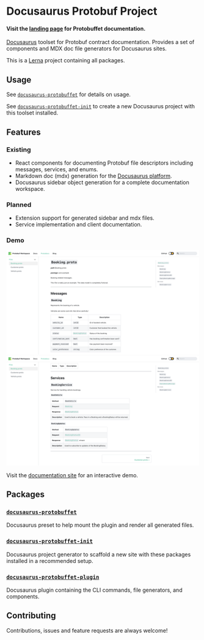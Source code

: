 # Docusaurus Protobuf Project

#### Visit the [landing page](https://protobuffet.com/) for Protobuffet documentation.

[Docusaurus](https://docusaurus.io/) toolset for Protobuf contract documentation. Provides a set of components and MDX doc file generators for Docusaurus sites.

This is a [Lerna](https://lerna.js.org/) project containing all packages.

## Usage

See [`docusaurus-protobuffet`](https://github.com/protobuffet/docusaurus-protobuffet/tree/master/packages/docusaurus-protobuffet#usage) for details on usage.

See [`docusaurus-protobuffet-init`](https://github.com/protobuffet/docusaurus-protobuffet/tree/master/packages/docusaurus-protobuffet-init#usage) to create a new Docusaurus project with this toolset installed.

## Features
### Existing
- React components for documenting Protobuf file descriptors including messages, services, and enums.
- Markdown doc (mdx) generation for the [Docusaurus platform](https://docusaurus.io/).
- Docusaurus sidebar object generation for a complete documentation workspace.

### Planned
- Extension support for generated sidebar and mdx files.
- Service implementation and client documentation.

### Demo

![Protodocs Overview](./screenshots/overview.png)
![Service Sample](./screenshots/overview-service.png)

Visit the [documentation site](https://protobuffet.com/docs/what/demo) for an interactive demo.

## Packages

### [`docusaurus-protobuffet`](https://github.com/protobuffet/docusaurus-protobuffet/tree/master/packages/docusaurus-protobuffet)

Docusaurus preset to help mount the plugin and render all generated files.

### [`docusaurus-protobuffet-init`](https://github.com/protobuffet/docusaurus-protobuffet/tree/master/packages/docusaurus-protobuffet-init)

Docusaurus project generator to scaffold a new site with these packages installed in a recommended setup.

### [`docusaurus-protobuffet-plugin`](https://github.com/protobuffet/docusaurus-protobuffet/tree/master/packages/docusaurus-protobuffet-plugin)

Docusaurus plugin containing the CLI commands, file generators, and components.

## Contributing

Contributions, issues and feature requests are always welcome!

